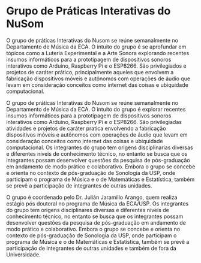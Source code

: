 # Grupo de Práticas Interativas do NuSom

O grupo de práticas Interativas do Nusom se reúne semanalmente  no Departamento de Música da ECA. O intuito do grupo é se aprofundar em tópicos como a Luteria Experimental e a Arte Sonora explorando recentes insumos informáticos para a prototipagem de dispositivos sonoros interativos como Arduino, Raspberry Pi e o ESP8266. São privilegiados e projetos de caráter prático, principalmente aqueles que envolvem a fabricação dispositivos móveis e autônomos com operações de áudio que levam em consideração conceitos como internet das coisas e ubiquidade computacional. 

O grupo de práticas Interativas do Nusom  se reúne semanalmente  no Departamento de Música da ECA. O intuito do grupo é explorar recentes insumos informáticos para a prototipagem de dispositivos sonoros interativos como Arduino, Raspberry Pi e o ESP8266. São privilegiadas atividades e projetos de caráter pratica envolvendo a fabricação dispositivos móveis e autônomos com operações de áudio que levam em consideração conceitos como internet das coisas e ubiquidade computacional. Os integrantes do grupo tem origens disciplinarias diversas e diferentes níveis de conhecimento técnico, no entanto se busca que os integrantes possam desenvolver questões da pesquisa de pós-graduação em andamento de modo prático e colaborativo. Embora o grupo se concebe e orienta no contexto de pós-graduação de  Sonología da USP, onde participam o programa de Música e o de Matemáticas e Estatística, também se prevê a participação de integrantes  de outras unidades.

 O grupo é coordenado pelo Dr. Julián Jaramillo Arango, quem realiza estágio pós doutoral no programa de Música da ECA/USP. Os integrantes do grupo tem origens disciplinares diversas e diferentes níveis de conhecimento técnico, no entanto se busca que os integrantes possam desenvolver questões da pesquisa de pós-graduação em andamento de modo prático e colaborativo. Embora o grupo se concebe e orienta no contexto de pós-graduação de  Sonologia da USP, onde participam o programa de Música e o de Matemáticas e Estatística, também se prevê a participação de integrantes  de outras unidades e também de fora da Universidade.

